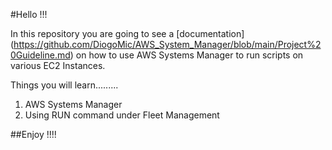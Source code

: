 #Hello !!!

In this repository you are going to see a [documentation] (https://github.com/DiogoMic/AWS_System_Manager/blob/main/Project%20Guideline.md) on how to use AWS Systems Manager to run scripts on various EC2 Instances.

Things you will learn.........

1. AWS Systems Manager
2. Using RUN command under Fleet Management


##Enjoy !!!!
